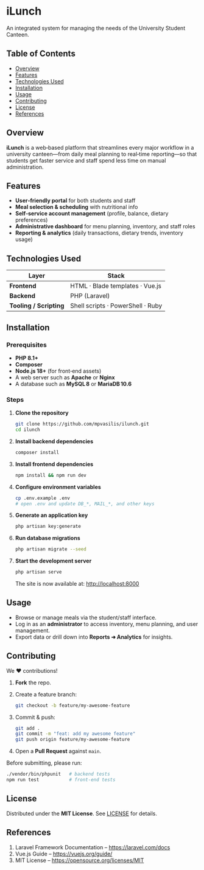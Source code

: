 # iLunch

An integrated system for managing the needs of the University Student Canteen.

## Table of Contents
- [Overview](#overview)
- [Features](#features)
- [Technologies Used](#technologies-used)
- [Installation](#installation)
- [Usage](#usage)
- [Contributing](#contributing)
- [License](#license)
- [References](#references)

## Overview
**iLunch** is a web‑based platform that streamlines every major workflow in a university canteen—from daily meal planning to real‑time reporting—so that students get faster service and staff spend less time on manual administration.

## Features
- **User‑friendly portal** for both students and staff  
- **Meal selection & scheduling** with nutritional info  
- **Self‑service account management** (profile, balance, dietary preferences)  
- **Administrative dashboard** for menu planning, inventory, and staff roles  
- **Reporting & analytics** (daily transactions, dietary trends, inventory usage)

## Technologies Used
| Layer | Stack |
|-------|-------|
| **Frontend** | HTML · Blade templates · Vue.js |
| **Backend**  | PHP (Laravel) |
| **Tooling / Scripting** | Shell&nbsp;scripts · PowerShell · Ruby |

## Installation

### Prerequisites
- **PHP 8.1+**
- **Composer**
- **Node.js 18+** (for front‑end assets)
- A web server such as **Apache** or **Nginx**
- A database such as **MySQL 8** or **MariaDB 10.6**

### Steps

1. **Clone the repository**

   ```bash
   git clone https://github.com/mpvasilis/ilunch.git
   cd ilunch
   ```

2. **Install backend dependencies**

   ```bash
   composer install
   ```

3. **Install frontend dependencies**

   ```bash
   npm install && npm run dev
   ```

4. **Configure environment variables**

   ```bash
   cp .env.example .env
   # open .env and update DB_*, MAIL_*, and other keys
   ```

5. **Generate an application key**

   ```bash
   php artisan key:generate
   ```

6. **Run database migrations**

   ```bash
   php artisan migrate --seed
   ```

7. **Start the development server**

   ```bash
   php artisan serve
   ```

   The site is now available at: <http://localhost:8000>

## Usage
- Browse or manage meals via the student/staff interface.  
- Log in as an **administrator** to access inventory, menu planning, and user management.  
- Export data or drill down into **Reports ➜ Analytics** for insights.

## Contributing
We :heart: contributions!  

1. **Fork** the repo.  
2. Create a feature branch:

   ```bash
   git checkout -b feature/my-awesome-feature
   ```

3. Commit & push:

   ```bash
   git add .
   git commit -m "feat: add my awesome feature"
   git push origin feature/my-awesome-feature
   ```

4. Open a **Pull Request** against `main`.

Before submitting, please run:

```bash
./vendor/bin/phpunit   # backend tests
npm run test           # front‑end tests
```

## License
Distributed under the **MIT License**. See [LICENSE](LICENSE) for details.

## References
1. Laravel Framework Documentation – <https://laravel.com/docs>  
2. Vue.js Guide – <https://vuejs.org/guide/>  
3. MIT License – <https://opensource.org/licenses/MIT>
